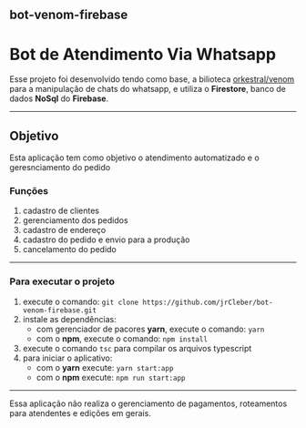 ## bot-venom-firebase

# Bot de Atendimento Via Whatsapp

Esse projeto foi desenvolvido tendo como base, a bilioteca [orkestral/venom](https://github.com/orkestral/venom) para a manipulação de chats do whatsapp, e utiliza o **Firestore**, banco de dados **NoSql** do **Firebase**.

<hr>

## Objetivo
Esta aplicação tem como objetivo o atendimento automatizado e o geresnciamento do pedido

### Funções
1. cadastro de clientes
2. gerenciamento dos pedidos
3. cadastro de endereço
4. cadastro do pedido e envio para a produção
5. cancelamento do pedido
<hr>

### Para executar o projeto
1. execute o comando: ```git clone https://github.com/jrCleber/bot-venom-firebase.git```
2. instale as dependências:
    * com gerenciador de pacores **yarn**, execute o comando: ```yarn```
    * com o **npm**, execute o comando: ```npm install```
3. execute o comando ```tsc``` para compilar os arquivos typescript
4. para iniciar o aplicativo:
    * com o **yarn** execute: ```yarn start:app```
    * com o **npm** execute: ```npm run start:app```
<hr>

Essa aplicação não realiza o gerenciamento de pagamentos, roteamentos para atendentes e edições em gerais.


